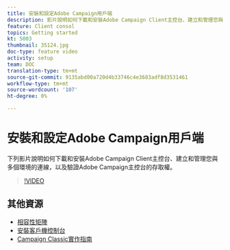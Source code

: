 ```yaml
---
title: 安裝和設定Adobe Campaign用戶端
description: 影片說明如何下載和安裝Adobe Campaign Client主控台、建立和管理您與多個環境的連線，以及驗證Adobe Campaign主控台的存取權。
feature: Client consol
topics: Getting started
kt: 5003
thumbnail: 35124.jpg
doc-type: feature video
activity: setup
team: DOC
translation-type: tm+mt
source-git-commit: 9135abd00a720d4b33746c4e3683adf8d3531461
workflow-type: tm+mt
source-wordcount: '107'
ht-degree: 0%

---
```



# 安裝和設定Adobe Campaign用戶端

下列影片說明如何下載和安裝Adobe Campaign Client主控台、建立和管理您與多個環境的連線，以及驗證Adobe Campaign主控台的存取權。

>[!VIDEO](https://video.tv.adobe.com/v/35124?quality=12)

## 其他資源

* [相容性矩陣](https://helpx.adobe.com/campaign/kb/compatibility-matrix.html)
* [安裝客戶機控制台](https://docs.adobe.com/content/help/en/campaign-classic/using/installing-campaign-classic/installing-campaign-in-windows-/installing-the-client-console.html)
* [Campaign Classic實作指南](https://helpx.adobe.com/campaign/kb/acc-implementation.html)
